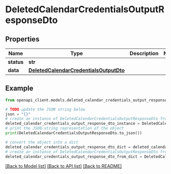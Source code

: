 # DeletedCalendarCredentialsOutputResponseDto


## Properties

Name | Type | Description | Notes
------------ | ------------- | ------------- | -------------
**status** | **str** |  | 
**data** | [**DeletedCalendarCredentialsOutputDto**](DeletedCalendarCredentialsOutputDto.md) |  | 

## Example

```python
from openapi_client.models.deleted_calendar_credentials_output_response_dto import DeletedCalendarCredentialsOutputResponseDto

# TODO update the JSON string below
json = "{}"
# create an instance of DeletedCalendarCredentialsOutputResponseDto from a JSON string
deleted_calendar_credentials_output_response_dto_instance = DeletedCalendarCredentialsOutputResponseDto.from_json(json)
# print the JSON string representation of the object
print(DeletedCalendarCredentialsOutputResponseDto.to_json())

# convert the object into a dict
deleted_calendar_credentials_output_response_dto_dict = deleted_calendar_credentials_output_response_dto_instance.to_dict()
# create an instance of DeletedCalendarCredentialsOutputResponseDto from a dict
deleted_calendar_credentials_output_response_dto_from_dict = DeletedCalendarCredentialsOutputResponseDto.from_dict(deleted_calendar_credentials_output_response_dto_dict)
```
[[Back to Model list]](../README.md#documentation-for-models) [[Back to API list]](../README.md#documentation-for-api-endpoints) [[Back to README]](../README.md)


